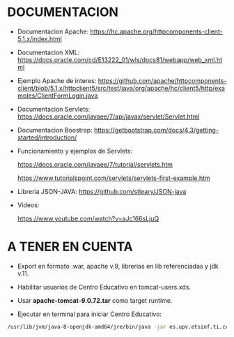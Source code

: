 # DOCUMENTACION

- Documentacion Apache: https://hc.apache.org/httpcomponents-client-5.1.x/index.html

- Documentacion XML: https://docs.oracle.com/cd/E13222_01/wls/docs81/webapp/web_xml.html

- Ejemplo Apache de interes: https://github.com/apache/httpcomponents-client/blob/5.1.x/httpclient5/src/test/java/org/apache/hc/client5/http/examples/ClientFormLogin.java

- Documentacion Servlets: https://docs.oracle.com/javaee/7/api/javax/servlet/Servlet.html

- Documentacion Boostrap: https://getbootstrap.com/docs/4.3/getting-started/introduction/

- Funcionamiento y ejemplos de Servlets:

  https://docs.oracle.com/javaee/7/tutorial/servlets.htm

  https://www.tutorialspoint.com/servlets/servlets-first-example.htm

- Libreria JSON-JAVA: https://github.com/stleary/JSON-java

- Videos:

  https://www.youtube.com/watch?v=aJc166sLjuQ

# A TENER EN CUENTA

- Export en formato .war, apache v.9, librerias en lib referenciadas y jdk v.11.

- Habilitar usuarios de Centro Educativo en tomcat-users.xds.

- Usar **apache-tomcat-9.0.72.tar** como target runtime.

- Ejecutar en terminal para iniciar Centro Educativo:
```sh
/usr/lib/jvm/java-8-openjdk-amd64/jre/bin/java -jar es.upv.etsinf.ti.centroeducativo-0.2.0.jar
```
